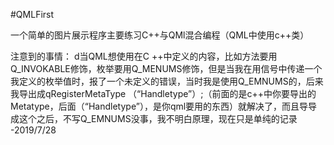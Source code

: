 #QMLFirst

一个简单的图片展示程序主要练习C++与QMl混合编程（QML中使用c++类）

注意到的事情：
  d当QML想使用在C ++中定义的内容，比如方法要用Q_INVOKABLE修饰，枚举要用Q_MENUMS修饰，但是当我在用信号中传递一个我定义的枚举值时，报了一个未定义的错误，当时我是使用Q_EMNUMS的，后来我导出成qRegisterMetaType <ImageProcessor :: Handletype>（“Handletype”）;（前面的<ImageProcessor :: Handletype>是c++中你要导出的Metatype，后面（“Handletype”），是你qml要用的东西）就解决了，而且导导成这个之后，不写Q_EMNUMS没事，我不明白原理，现在只是单纯的记录   -2019/7/28 
